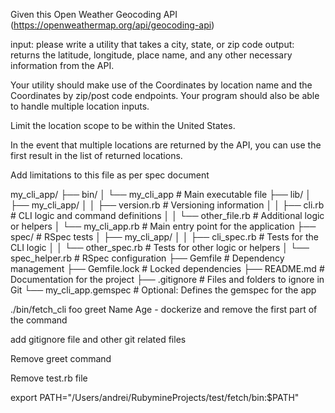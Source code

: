 Given this Open Weather Geocoding API (https://openweathermap.org/api/geocoding-api)

input: please write a utility that takes a city, state, or zip code
output: returns the latitude, longitude, place name, and any other necessary information from the API.

Your utility should make use of the Coordinates by location name and the Coordinates by zip/post code endpoints.
Your program should also be able to handle multiple location inputs.

Limit the location scope to be within the United States.

In the event that multiple locations are returned by the API, you can use the first result in the list of returned locations.

Add limitations to this file as per spec document


my_cli_app/
├── bin/
│   └── my_cli_app       # Main executable file
├── lib/
│   ├── my_cli_app/
│   │   ├── version.rb   # Versioning information
│   │   ├── cli.rb       # CLI logic and command definitions
│   │   └── other_file.rb # Additional logic or helpers
│   └── my_cli_app.rb    # Main entry point for the application
├── spec/                # RSpec tests
│   ├── my_cli_app/
│   │   ├── cli_spec.rb  # Tests for the CLI logic
│   │   └── other_spec.rb # Tests for other logic or helpers
│   └── spec_helper.rb   # RSpec configuration
├── Gemfile              # Dependency management
├── Gemfile.lock         # Locked dependencies
├── README.md            # Documentation for the project
├── .gitignore           # Files and folders to ignore in Git
└── my_cli_app.gemspec   # Optional: Defines the gemspec for the app

./bin/fetch_cli foo greet Name Age - dockerize and remove the first part of the command

add gitignore file and other git related files

Remove greet command

Remove test.rb file

export PATH="/Users/andrei/RubymineProjects/test/fetch/bin:$PATH"
